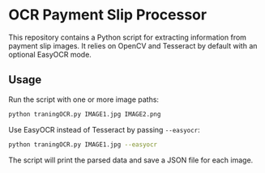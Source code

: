 # OCR Payment Slip Processor

This repository contains a Python script for extracting information from
payment slip images. It relies on OpenCV and Tesseract by default with an
optional EasyOCR mode.

## Usage

Run the script with one or more image paths:

```bash
python traningOCR.py IMAGE1.jpg IMAGE2.png
```

Use EasyOCR instead of Tesseract by passing `--easyocr`:

```bash
python traningOCR.py IMAGE1.jpg --easyocr
```

The script will print the parsed data and save a JSON file for each image.
